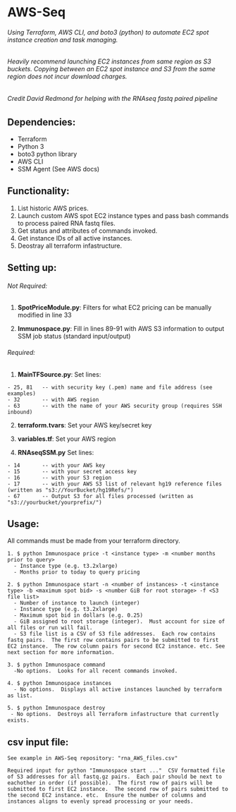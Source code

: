 # AWS-Seq
###### Using Terraform, AWS CLI, and boto3 (python) to automate EC2 spot instance creation and task managing.

###### Heavily recommend launching EC2 instances from same region as S3 buckets.  Copying between an EC2 spot instance and S3 from the same region does not incur download charges.

###### Credit David Redmond for helping with the RNAseq fastq paired pipeline 

## Dependencies:

  - Terraform
  - Python 3
  - boto3 python library
  - AWS CLI
  - SSM Agent (See AWS docs)


## Functionality:

  1. List historic AWS prices.
  2. Launch custom AWS spot EC2 instance types and pass bash commands to process paired RNA fastq files.
  3. Get status and attributes of commands invoked.
  4. Get instance IDs of all active instances.
  5. Deostray all terraform infastructure.

## Setting up:

  ###### Not Required: 
  
  1. **SpotPriceModule.py**: Filters for what EC2 pricing can be manually modified in line 33
  
  2. **Immunospace.py**: Fill in lines 89-91 with AWS S3 information to output SSM job status (standard input/output)
  
  ###### Required:
  
  1.  **MainTFSource.py**: Set lines:
                      
    - 25, 81   -- with security key (.pem) name and file address (see examples) 
    - 32       -- with AWS region
    - 63       -- with the name of your AWS security group (requires SSH inbound)
  
  2.  **terraform.tvars**: Set your AWS key/secret key
  
  3.  **variables.tf**: Set your AWS region
  
  4. **RNAseqSSM.py** Set lines:
                      
    - 14       -- with your AWS key
    - 15       -- with your secret access key
    - 16       -- with your S3 region
    - 17       -- with your AWS S3 list of relevant hg19 reference files (written as "s3://YourBucket/hg19Refs/")
    - 67       -- Output S3 for all files processed (written as "s3://yourbucket/yourprefix/")

## Usage:

All commands must be made from your terraform directory.

    1. $ python Immunospace price -t <instance type> -m <number months prior to query>
      - Instance type (e.g. t3.2xlarge)
      - Months prior to today to query pricing
      
    2. $ python Immunospace start -n <number of instances> -t <instance type> -b <maximum spot bid> -s <number GiB for root storage> -f <S3 file list>
      - Number of instance to launch (integer)
      - Instance type (e.g. t3.2xlarge)
      - Maximum spot bid in dollars (e.g. 0.25)
      - GiB assigned to root storage (integer).  Must account for size of all files or run will fail.
      - S3 file list is a CSV of S3 file addresses.  Each row contains fastq pairs.  The first row contains pairs to be submitted to first EC2 instance.  The row column pairs for second EC2 instance. etc. See next section for more information.
      
    3. $ python Immunospace command
      -No options.  Looks for all recent commands invoked.
    
    4. $ python Immunospace instances 
      - No options.  Displays all active instances launched by terraform as list.
    
    5. $ python Immunospace destroy
     - No options.  Destroys all Terraform infastructure that currently exists.
     
## csv input file:

    See example in AWS-Seq repository: "rna_AWS_files.csv" 
    
    Required input for python "Immunospace start ..."  CSV formatted file of S3 addresses for all fastq.gz pairs.  Each pair should be next to eachother in order (if possible).  The first row of pairs will be submitted to first EC2 instance.  The second row of pairs submitted to the second EC2 instance. etc.  Ensure the number of columns and instances aligns to evenly spread processing or your needs. 
 

